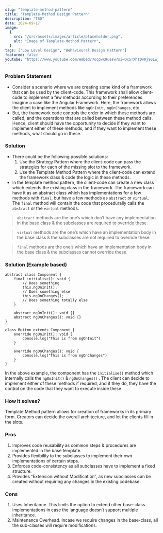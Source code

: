 ```yaml
---
slug: "template-method-pattern"
title: "Template-Method Design Pattern"
description: "TBD"
date: 2024-09-17
image:
  {
    src: "/src/assets/images/article/placeholder.png",
    alt: "Image of Template-Method Pattern",
  }
tags: ["Low Level Design", "Behavioural Design Pattern"]
featured: false
youtube: "https://www.youtube.com/embed/7ocpwK9uesw?si=DxSTXhTDvRj90Lwj"
---
```


### Problem Statement

- Consider a scenario where we are creating some kind of a framework that can be used by the client-code. This framework shall allow client-code to implement a few methods according to their preferences. Imagine a case like the Angular Framework. Here, the framework allows the client to implement methods like `ngOnInit` , `ngOnChanges`, etc.
- But, the framework code controls the order in which these methods are called, and the operations that are called between these method calls. Hence, client should have the opportunity to decide if they want to implement either of these methods, and if they want to implement these methods, what should go in these.

### Solution

- There could be the following possible solutions:
  1.  Use the Strategy Pattern where the client-code can pass the strategies for each of the missing slot to the framework.
  2.  Use the Template Method Pattern where the client-code can extend the framework class & code the logic in these methods.
- In the template method pattern, the client-code can create a new class which extends the existing class in the framework. The framework can have it as an abstract class which has implementations for a few methods with `final`, but have a few methods as `abstract` or `virtual`. The `final` method will contain the code that procedurally calls the `abstract` or the `virtual` methods.

> `abstract` methods are the one’s which don’t have any implementation in the base class & the subclasses are required to override these.

> `virtual` methods are the one’s which have an implementation body in the base class & the subclasses are not required to override these.

> `final` methods are the one’s which have an implementation body in the base class & the subclasses cannot override these.

### Solution (Example based)

```tsx
abstract class Component {
	final initialise(): void {
		// Does something
		this.ngOnInit();
		// Does something else
		this.ngOnChanges();
		// Does something totally else
	}

	abstract ngOnInit(): void {}
	abstract ngOnChanges(): void {}
}

class Button extends Component {
	override ngOnInit(): void {
		console.log("This is from ngOnInit")
	}

	override ngOnChanges(): void {
		console.log("This is from ngOnChanges")
	}
}
```

In the above example, the component has the `initialise()` method which internally calls the `ngOnInit()` & `ngOnChanges()` . The client can decide to implement either of these methods if required, and if they do, they have the control on the code that they want to execute inside these.

### How it solves?

Template Method pattern allows for creation of frameworks in its primary form. Creators can decide the overall architecture, and let the clients fill in the slots.

### Pros

1. Improves code reusability as common steps & procedures are implemented in the base template.
2. Provides flexibility to the subclasses to implement their own implementations of certain steps.
3. Enforces code-consistency as all subclasses have to implement a fixed structure.
4. Provides “Extension without Modification”, as new subclasses can be created without requiring any changes in the existing codebase.

### Cons

1. Uses Inheritance. This limits the option to extend other base-class implementations in case the language doesn’t support multiple inheritance.
2. Maintenance Overhead. Incase we require changes in the base-class, all the sub-classes will require modifications.
